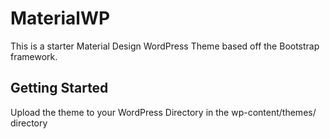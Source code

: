 MaterialWP
===
This is a starter Material Design WordPress Theme based off the Bootstrap framework.


Getting Started
---------------

Upload the theme to your WordPress Directory in the wp-content/themes/ directory

